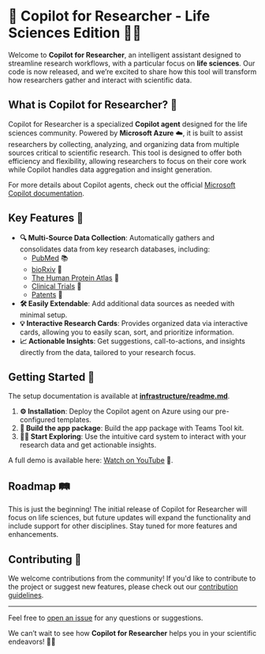 # 🚀 Copilot for Researcher - Life Sciences Edition 🌿🔬

Welcome to **Copilot for Researcher**, an intelligent assistant designed to streamline research workflows, with a particular focus on **life sciences**. Our code is now released, and we’re excited to share how this tool will transform how researchers gather and interact with scientific data.

## What is Copilot for Researcher? 🤔

Copilot for Researcher is a specialized **Copilot agent** designed for the life sciences community. Powered by **Microsoft Azure** ☁️, it is built to assist researchers by collecting, analyzing, and organizing data from multiple sources critical to scientific research. This tool is designed to offer both efficiency and flexibility, allowing researchers to focus on their core work while Copilot handles data aggregation and insight generation.

For more details about Copilot agents, check out the official [Microsoft Copilot documentation](https://learn.microsoft.com/en-us/microsoft-365-copilot/extensibility/overview-declarative-agent).

## Key Features 🌟

- **🔍 Multi-Source Data Collection**: Automatically gathers and consolidates data from key research databases, including:
  - [PubMed](https://pubmed.ncbi.nlm.nih.gov/) 📚
  - [bioRxiv](https://www.biorxiv.org/) 🧬
  - [The Human Protein Atlas](https://www.proteinatlas.org/) 🧪
  - [Clinical Trials](https://clinicaltrials.gov/) 🏥
  - [Patents](https://patents.google.com/) 📝
- **🛠 Easily Extendable**: Add additional data sources as needed with minimal setup.
- **💡 Interactive Research Cards**: Provides organized data via interactive cards, allowing you to easily scan, sort, and prioritize information.
- **📈 Actionable Insights**: Get suggestions, call-to-actions, and insights directly from the data, tailored to your research focus.

## Getting Started 🚀

The setup documentation is available at **[infrastructure/readme.md](infrastructure/readme.md)**.

1. **⚙️ Installation**: Deploy the Copilot agent on Azure using our pre-configured templates.
2. **🔗 Build the app package**: Build the app package with Teams Tool kit.
3. **🧑‍🔬 Start Exploring**: Use the intuitive card system to interact with your research data and get actionable insights.

A full demo is available here: [Watch on YouTube](https://youtu.be/HfRCvVaDwQ0) 🎥.

## Roadmap 🛤️

This is just the beginning! The initial release of Copilot for Researcher will focus on life sciences, but future updates will expand the functionality and include support for other disciplines. Stay tuned for more features and enhancements.

## Contributing 🤝

We welcome contributions from the community! If you'd like to contribute to the project or suggest new features, please check out our [contribution guidelines](CONTRIBUTING.md).

---

Feel free to [open an issue](https://github.com/Witivio/Copilot4Researcher/issues) for any questions or suggestions.

We can’t wait to see how **Copilot for Researcher** helps you in your scientific endeavors! 🌟🔬

